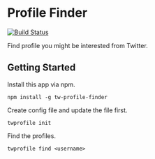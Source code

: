 # Profile Finder

[![Build Status](https://travis-ci.org/edykim/tw-profile-finder.svg?branch=master)](https://travis-ci.org/edykim/tw-profile-finder)

Find profile you might be interested from Twitter.

## Getting Started

Install this app via npm.

```
npm install -g tw-profile-finder
```

Create config file and update the file first.

```
twprofile init
```

Find the profiles.

```
twprofile find <username>
```
